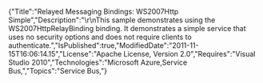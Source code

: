 {"Title":"Relayed Messaging Bindings: WS2007Http Simple","Description":"\r\nThis sample demonstrates using the WS2007HttpRelayBinding binding. It demonstrates a simple service that uses no security options and does not require clients to authenticate.","IsPublished":true,"ModifiedDate":"2011-11-15T16:06:14.15","License":"Apache License, Version 2.0","Requires":"Visual Studio 2010","Technologies":"Microsoft Azure,Service Bus,","Topics":"Service Bus,"}